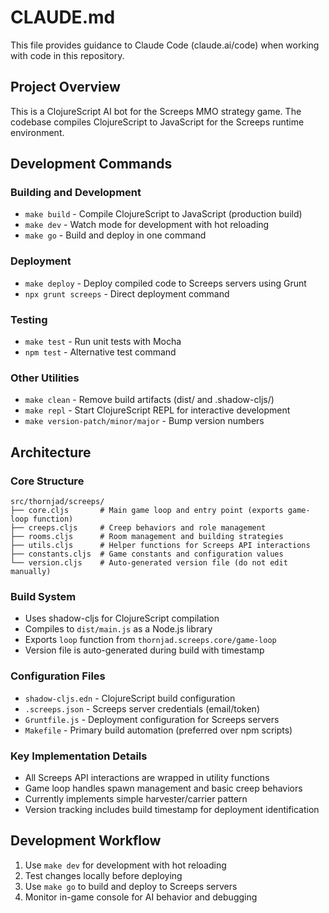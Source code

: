 # CLAUDE.md

This file provides guidance to Claude Code (claude.ai/code) when working with code in this repository.

## Project Overview

This is a ClojureScript AI bot for the Screeps MMO strategy game. The codebase compiles ClojureScript to JavaScript for the Screeps runtime environment.

## Development Commands

### Building and Development
- `make build` - Compile ClojureScript to JavaScript (production build)
- `make dev` - Watch mode for development with hot reloading
- `make go` - Build and deploy in one command

### Deployment
- `make deploy` - Deploy compiled code to Screeps servers using Grunt
- `npx grunt screeps` - Direct deployment command

### Testing
- `make test` - Run unit tests with Mocha
- `npm test` - Alternative test command

### Other Utilities
- `make clean` - Remove build artifacts (dist/ and .shadow-cljs/)
- `make repl` - Start ClojureScript REPL for interactive development
- `make version-patch/minor/major` - Bump version numbers

## Architecture

### Core Structure
```
src/thornjad/screeps/
├── core.cljs       # Main game loop and entry point (exports game-loop function)
├── creeps.cljs     # Creep behaviors and role management
├── rooms.cljs      # Room management and building strategies
├── utils.cljs      # Helper functions for Screeps API interactions
├── constants.cljs  # Game constants and configuration values
└── version.cljs    # Auto-generated version file (do not edit manually)
```

### Build System
- Uses shadow-cljs for ClojureScript compilation
- Compiles to `dist/main.js` as a Node.js library
- Exports `loop` function from `thornjad.screeps.core/game-loop`
- Version file is auto-generated during build with timestamp

### Configuration Files
- `shadow-cljs.edn` - ClojureScript build configuration
- `.screeps.json` - Screeps server credentials (email/token)
- `Gruntfile.js` - Deployment configuration for Screeps servers
- `Makefile` - Primary build automation (preferred over npm scripts)

### Key Implementation Details
- All Screeps API interactions are wrapped in utility functions
- Game loop handles spawn management and basic creep behaviors
- Currently implements simple harvester/carrier pattern
- Version tracking includes build timestamp for deployment identification

## Development Workflow

1. Use `make dev` for development with hot reloading
2. Test changes locally before deploying
3. Use `make go` to build and deploy to Screeps servers
4. Monitor in-game console for AI behavior and debugging